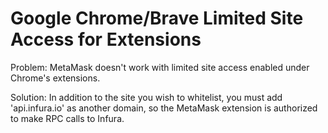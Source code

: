 # Google Chrome/Brave Limited Site Access for Extensions

Problem: MetaMask doesn't work with limited site access enabled under Chrome's extensions. 

Solution: In addition to the site you wish to whitelist, you must add 'api.infura.io' as another domain, so the MetaMask extension is authorized to make RPC calls to Infura.
